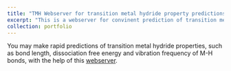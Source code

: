 ```yaml
---
title: "TMH Webserver for transition metal hydride property predictions"
excerpt: "This is a webserver for convinent prediction of transition metal hydride properties <br/><img src='/images/TMH_webserver.png' width="150" height="150">"
collection: portfolio
---
```


You may make rapid predictions of transition metal hydride properties, such as bond length, dissociation free energy and vibration frequency of M-H bonds, with the help of this [webserver](http://47.107.42.91/).